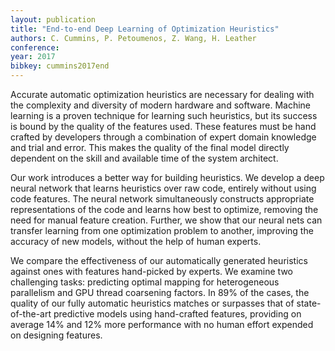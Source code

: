 ```yaml
---
layout: publication
title: "End-to-end Deep Learning of Optimization Heuristics"
authors: C. Cummins, P. Petoumenos, Z. Wang, H. Leather
conference: 
year: 2017
bibkey: cummins2017end
---
```

Accurate automatic optimization heuristics are necessary for dealing with the complexity and diversity of modern hardware and software. Machine learning is a proven technique for learning such heuristics, but its success is bound by the quality of the features used. These features must be hand crafted by developers through a combination of expert domain knowledge and trial and error. This makes the quality of the final model directly dependent on the skill and available time of the system architect.

Our work introduces a better way for building heuristics. We develop a deep neural network that learns heuristics over raw code, entirely without using code features. The neural network simultaneously constructs appropriate representations of the code and learns how best to optimize, removing the need for manual feature creation. Further, we show that our neural nets can transfer learning from one optimization problem to another, improving the accuracy of new models, without the help of human experts.

We compare the effectiveness of our automatically generated heuristics against ones with features hand-picked by experts. We examine two challenging tasks: predicting optimal mapping for heterogeneous parallelism and GPU thread coarsening factors. In 89% of the cases, the quality of our fully automatic heuristics matches or surpasses that of state-of-the-art predictive models using hand-crafted features, providing on average 14% and 12% more performance with no human effort expended on designing features.
